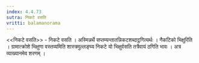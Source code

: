 ```yaml
---
index: 4.4.73
sutra: निकटे वसति
vritti: balamanorama
---
```


<<निकटे वसति>> - निकटे वसति । अस्मिन्नर्थे सप्तम्यन्तातन्निकटशब्दाट्ठगित्यर्थः । नैकटिको भिक्षुरिति । ग्रामात्क्रोशे भिक्षुणा वस्तव्यमिति शास्त्रमुल्लङ्घ्य निकटे यो भिक्षुर्वसति तत्रैवायं ठगिति भावः । अत्र व्याख्यानमेव शरणम् । 